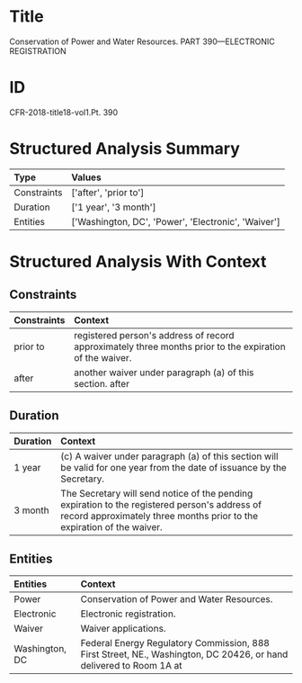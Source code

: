 # Title

 Conservation of Power and Water Resources. PART 390—ELECTRONIC REGISTRATION


# ID

 CFR-2018-title18-vol1.Pt. 390


# Structured Analysis Summary

| Type        | Values                                              |
|:------------|:----------------------------------------------------|
| Constraints | ['after', 'prior to']                               |
| Duration    | ['1 year', '3 month']                               |
| Entities    | ['Washington, DC', 'Power', 'Electronic', 'Waiver'] |


# Structured Analysis With Context

 


## Constraints

| Constraints   | Context                                                                                                  |
|:--------------|:---------------------------------------------------------------------------------------------------------|
| prior to      | registered person's address of record approximately three months prior to  the expiration of the waiver. |
| after         | another waiver under paragraph (a) of this section. after                                                |


## Duration

| Duration   | Context                                                                                                                                                                 |
|:-----------|:------------------------------------------------------------------------------------------------------------------------------------------------------------------------|
| 1 year     | (c) A waiver under paragraph (a) of this section will be valid for one year from the date of issuance by the Secretary.                                                 |
| 3 month    | The Secretary will send notice of the pending expiration to the registered person's address of record approximately three months prior to the expiration of the waiver. |


## Entities

| Entities       | Context                                                                                                            |
|:---------------|:-------------------------------------------------------------------------------------------------------------------|
| Power          | Conservation of  Power  and Water Resources.                                                                       |
| Electronic     | Electronic  registration.                                                                                          |
| Waiver         | Waiver  applications.                                                                                              |
| Washington, DC | Federal Energy Regulatory Commission, 888 First Street, NE., Washington, DC 20426, or hand delivered to Room 1A at |


